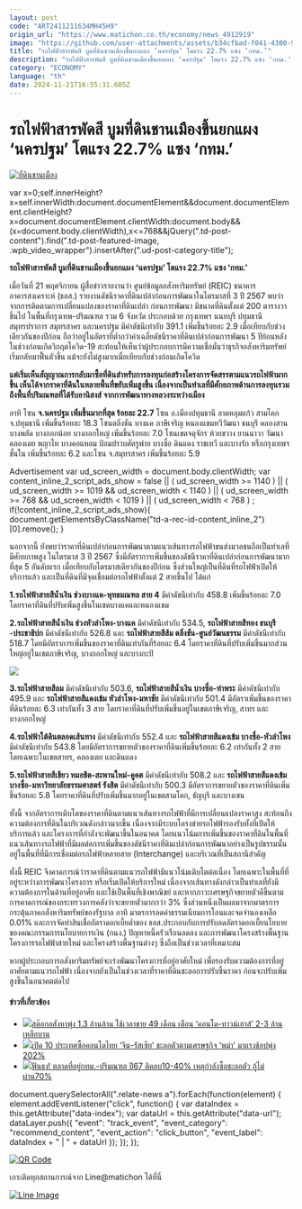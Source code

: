 ```yaml
---
layout: post
code: "ART2411211634MH45H9"
origin_url: "https://www.matichon.co.th/economy/news_4912919"
image: "https://github.com/user-attachments/assets/b34cfbad-f041-4300-94f0-f01d8a276776"
title: "รถไฟฟ้าสารพัดสี บูมที่ดินชานเมืองขึ้นยกแผง ‘นครปฐม’ โตแรง 22.7% แซง ‘กทม.’"
description: "รถไฟฟ้าสารพัดสี บูมที่ดินชานเมืองขึ้นยกแผง 'นครปฐม' โตแรง 22.7% แซง 'กทม.'"
category: "ECONOMY"
language: "th"
date: 2024-11-21T16:55:31.605Z
---
```


# รถไฟฟ้าสารพัดสี บูมที่ดินชานเมืองขึ้นยกแผง ‘นครปฐม’ โตแรง 22.7% แซง ‘กทม.’

[![](https://www.matichon.co.th/wp-content/uploads/2024/11/ที่ดินชานเมือง.jpg "ที่ดินชานเมือง")](https://www.matichon.co.th/wp-content/uploads/2024/11/ที่ดินชานเมือง.jpg)

var x=0;self.innerHeight?x=self.innerWidth:document.documentElement&&document.documentElement.clientHeight?x=document.documentElement.clientWidth:document.body&&(x=document.body.clientWidth),x<=768&&jQuery(".td-post-content").find(".td-post-featured-image, .wpb\_video\_wrapper").insertAfter(".ud-post-category-title");

**รถไฟฟ้าสารพัดสี บูมที่ดินชานเมืองขึ้นยกแผง ‘นครปฐม’ โตแรง 22.7% แซง ‘กทม.’**

เมื่อวันที่ 21 พฤศจิกายน ผู้สื่อข่าวรายงานว่า ศูนย์ข้อมูลอสังหาริมทรัพย์ (REIC) ธนาคารอาคารสงเคราะห์ (ธอส.) รายงานดัชนีราคาที่ดินเปล่าก่อนการพัฒนาในไตรมาสที่ 3 ปี 2567 พบว่า จากการติดตามการเปลี่ยนแปลงของราคาที่ดินเปล่า ก่อนการพัฒนา มีขนาดที่ดินตั้งแต่ 200 ตารางวาขึ้นไป ในพื้นที่กรุงเทพ-ปริมณฑล รวม 6 จังหวัด ประกอบด้วย กรุงเทพฯ นนทบุรี ปทุมธานี สมุทรปราการ สมุทรสาคร และนครปฐม มีค่าดัชนีเท่ากับ 391.1 เพิ่มขึ้นร้อยละ 2.9 เมื่อเทียบกับช่วงเดียวกันของปีก่อน ถือว่าอยู่ในอัตราที่ต่ำกว่าค่าเฉลี่ยดัชนีราคาที่ดินเปล่าก่อนการพัฒนา 5 ปีย้อนหลังในช่วงก่อนเกิดวิกฤตโควิด-19 สะท้อนให้เห็นว่าผู้ประกอบการมีความเชื่อมั่นว่าธุรกิจอสังหาริมทรัพย์เริ่มกลับมาฟื้นตัวขึ้น แม้จะยังไม่สูงมากเมื่อเทียบกับช่วงก่อนเกิดโควิด

**แต่เริ่มเห็นสัญญาณการกลับมาซื้อที่ดินสำหรับการลงทุนก่อสร้างโครงการจัดสรรตามแนวรถไฟฟ้ามากขึ้น เห็นได้จากราคาที่ดินในหลายพื้นที่ขยับเพิ่มสูงขึ้น เนื่องจากเป็นทำเลที่มีศักยภาพด้านการลงทุนรวมถึงพื้นที่ปริมณฑลที่ได้รับอานิสงส์ จากการพัฒนาทางหลวงระหว่างเมือง**

อาทิ โซน **จ.นครปฐม เพิ่มขึ้นมากที่สุด ร้อยละ 22.7** โซน อ.เมืองปทุมธานี ลาดหลุมแก้ว สามโคก จ.ปทุมธานี เพิ่มขึ้นร้อยละ 18.3 โซนตลิ่งชัน บางแค ภาษีเจริญ หนองแขมทวีวัฒนา ธนบุรี คลองสาน บางพลัด บางกอกน้อย บางกอกใหญ่ เพิ่มขึ้นร้อยละ 7.0 โซนเขตจตุจักร ห้วยขวาง ยานนาวา วัฒนา คลองเตย พญาไท บางคอแหลม ป้อมปราบศัตรูพ่าย บางซื่อ ดินแดง ราชเทวี และบางรัก หรือกรุงเทพฯชั้นใน เพิ่มขึ้นร้อยละ 6.2 และโซน จ.สมุทรสาคร เพิ่มขึ้นร้อยละ 5.9

Advertisement var ud\_screen\_width = document.body.clientWidth; var content\_inline\_2\_script\_ads\_show = false || ( ud\_screen\_width >= 1140 ) || ( ud\_screen\_width >= 1019 && ud\_screen\_width < 1140 ) || ( ud\_screen\_width >= 768 && ud\_screen\_width < 1019 ) || ( ud\_screen\_width < 768 ) ; if(!content\_inline\_2\_script\_ads\_show){ document.getElementsByClassName("td-a-rec-id-content\_inline\_2")\[0\].remove(); }

นอกจากนี้ ยังพบว่าราคาที่ดินเปล่าก่อนการพัฒนาตามแนวเส้นทางรถไฟฟ้าขนส่งมวลชนถือเป็นทำเลที่มีศักยภาพสูง ในไตรมาส 3 ปี 2567 ซึ่งมีอัตราการเพิ่มขึ้นของดัชนีราคาที่ดินเปล่าก่อนการพัฒนามากที่สุด 5 อันดับแรก เมื่อเทียบกับไตรมาสเดียวกันของปีก่อน ซึ่งส่วนใหญ่เป็นที่ดินที่รถไฟฟ้าเปิดให้บริการแล้ว และเป็นที่ดินที่มีจุดเชื่อมต่อรถไฟฟ้าตั้งแต่ 2 สายขึ้นไป ได้แก่

**1.รถไฟฟ้าสายสีน้ำเงิน ช่วงบางแค-พุทธมณฑล สาย 4** มีค่าดัชนีเท่ากับ 458.8 เพิ่มขึ้นร้อยละ 7.0 โดยราคาที่ดินที่ปรับเพิ่มสูงขึ้นในเขตบางแคและหนองแขม

**2.รถไฟฟ้าสายสีน้ำเงิน ช่วงหัวลำโพง-บางแค** มีค่าดัชนีเท่ากับ 534.5, **รถไฟฟ้าสายสีทอง ธนบุรี**  
**\-ประชาธิปก** มีค่าดัชนีเท่ากับ 526.8 และ **รถไฟฟ้าสายสีส้ม ตลิ่งชัน-ศูนย์วัฒนธรรม** มีค่าดัชนีเท่ากับ 518.7 โดยมีอัตราการเพิ่มขึ้นของราคาที่ดินเท่ากันที่ร้อยละ 6.4 โดยราคาที่ดินที่ปรับเพิ่มขึ้นมากส่วนใหญ่อยู่ในเขตภาษีเจริญ, บางกอกใหญ่ และบางกะปิ

![](https://www.matichon.co.th/wp-content/uploads/2024/11/S__154665031.jpg)

**3.รถไฟฟ้าสายสีลม** มีค่าดัชนีเท่ากับ 503.6, **รถไฟฟ้าสายสีน้ำเงิน บางซื่อ-ท่าพระ** มีค่าดัชนีเท่ากับ 495.9 และ **รถไฟฟ้าสายสีแดงเข้ม หัวลำโพง-มหาชัย** มีค่าดัชนีเท่ากับ 501.4 มีอัตราเพิ่มขึ้นของราคาที่ดินร้อยละ 6.3 เท่ากันทั้ง 3 สาย โดยราคาที่ดินที่ปรับเพิ่มขึ้นอยู่ในเขตภาษีเจริญ, สาทร และบางกอกใหญ่

**4.รถไฟฟ้าใต้ดินตลอดเส้นทาง** มีค่าดัชนีเท่ากับ 552.4 และ **รถไฟฟ้าสายสีแดงเข้ม บางซื่อ-หัวลำโพง** มีค่าดัชนีเท่ากับ 543.8 โดยมีอัตราการขยายตัวของราคาที่ดินเพิ่มขึ้นร้อยละ 6.2 เท่ากันทั้ง 2 สาย โดยเฉพาะในเขตสาทร, คลองเตย และดินแดง

**5.รถไฟฟ้าสายสีเขียว หมอชิต-สะพานใหม่-คูคต** มีค่าดัชนีเท่ากับ 508.2 และ **รถไฟฟ้าสายสีแดงเข้ม บางซื่อ-มหาวิทยาลัยธรรมศาสตร์ รังสิต** มีค่าดัชนีเท่ากับ 500.3 มีอัตราการขยายตัวของราคาที่ดินเพิ่มขึ้นร้อยละ 5.8 โดยราคาที่ดินที่ปรับเพิ่มขึ้นมากอยู่ในเขตสามโคก, ธัญบุรี และบางเขน

ทั้งนี้ จากอัตราการเติบโตของราคาที่ดินตามแนวเส้นทางรถไฟฟ้าที่มีการเปลี่ยนแปลงราคาสูง สะท้อนถึงความต้องการที่ดินในบริเวณดังกล่าวมากขึ้น เนื่องจากมีระบบโครงข่ายรถไฟฟ้ารองรับทั้งที่เปิดให้บริการแล้ว และโครงการที่กำลังจะพัฒนาขึ้นในอนาคต โดยแนวโน้มการเพิ่มขึ้นของราคาที่ดินในพื้นที่แนวเส้นทางรถไฟฟ้าที่มีผลต่อการเพิ่มขึ้นของดัชนีราคาที่ดินเปล่าก่อนการพัฒนาอย่างเป็นรูปธรรมนั้น อยู่ในพื้นที่ที่มีการเชื่อมต่อรถไฟฟ้าหลายสาย (Interchange) และบริเวณที่เป็นสถานีสำคัญ

ทั้งนี้ REIC จึงคาดการณ์ว่าราคาที่ดินตามแนวรถไฟฟ้ามีแนวโน้มเติบโตต่อเนื่อง โดยเฉพาะในพื้นที่ที่อยู่ระหว่างการพัฒนาโครงการ หรือเริ่มเปิดให้บริการใหม่ เนื่องจากเส้นทางดังกล่าวเป็นทำเลที่ยังมีความต้องการในด้านที่อยู่อาศัย และใช้เป็นพื้นที่เชิงพาณิชย์ และหากภาวะเศรษฐกิจขยายตัวดีขึ้นตามการคาดการณ์ของกระทรวงการคลังว่าจะขยายตัวมากกว่า 3% ซึ่งส่วนหนึ่งเป็นผลมาจากมาตรการกระตุ้นภาคอสังหาริมทรัพย์ของรัฐบาล อาทิ มาตรการลดค่าธรรมเนียมการโอนและจดจำนองเหลือ 0.01% และการจัดทำสินเชื่ออัตราดอกเบี้ยต่ำของ ธอส.ประกอบกับการปรับลดอัตราดอกเบี้ยนโยบายของคณะกรรมการนโยบายการเงิน (กนง.) ปัญหาหนี้ครัวเรือนลดลง และการพัฒนาโครงสร้างพื้นฐานโครงการรถไฟฟ้าสายใหม่ และโครงสร้างพื้นฐานต่างๆ ซึ่งถือเป็นช่วงเวลาที่เหมาะสม

หากผู้ประกอบการอสังหาริมทรัพย์จะเร่งพัฒนาโครงการที่อยู่อาศัยใหม่ เพื่อรองรับความต้องการที่อยู่อาศัยตามแนวรถไฟฟ้า เนื่องจากยังเป็นในช่วงเวลาที่ราคาที่ดินชะลอการปรับขึ้นราคา ก่อนจะปรับเพิ่มสูงขึ้นในอนาคตต่อไป

#### ข่าวที่เกี่ยวข้อง

*   [![](https://www.matichon.co.th/wp-content/uploads/2024/11/THAI_condo123.jpg)สต๊อกอสังหาพุ่ง 1.3 ล้านล้าน ใช้เวลาขาย 49 เดือน เตือน ‘คอนโด-ทาวน์เฮาส์’ 2-3 ล้านเหลือบาน](https://www.matichon.co.th/economy/news_4905658)
*   [![](https://www.matichon.co.th/wp-content/uploads/2024/11/6744545-1.jpg)เปิด 10 ประเทศซื้อคอนโดไทย ‘จีน-รัสเซีย’ ชะลอตัวตามเศรษฐกิจ ‘พม่า’ มาแรงช้อปพุ่ง 202%](https://www.matichon.co.th/economy/news_4905660)
*   [![](https://www.matichon.co.th/wp-content/uploads/2024/11/15573829-5BE1-4040-B71A-FA2EF6DD14DA-1-1.jpg)ฟันธง! ตลาดที่อยู่กทม.-ปริมณฑล ปี67 ติดลบ10-40% เหตุกำลังซื้อชะลอตัว กู้ไม่ผ่าน70%](https://www.matichon.co.th/economy/news_4900664)

document.querySelectorAll(".relate-news a").forEach(function(element) { element.addEventListener("click", function() { var dataIndex = this.getAttribute("data-index"); var dataUrl = this.getAttribute("data-url"); dataLayer.push({ "event": "track\_event", "event\_category": "recommend\_content", "event\_action": "click\_button", "event\_label": dataIndex + " | " + dataUrl }); }); });

[![QR Code](https://www.matichon.co.th/wp-content/uploads/2023/07/wob1371z.jpg)](https://lin.ee/ht0nDxX)

เกาะติดทุกสถานการณ์จาก Line@matichon ได้ที่นี่

[![Line Image](https://www.matichon.co.th/wp-content/uploads/2023/07/th.png)](https://lin.ee/ht0nDxX)